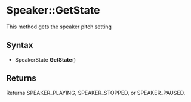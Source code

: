 # Speaker::GetState

This method gets the speaker pitch setting

## Syntax

- SpeakerState **GetState**()

## Returns

Returns SPEAKER_PLAYING, SPEAKER_STOPPED, or SPEAKER_PAUSED.
